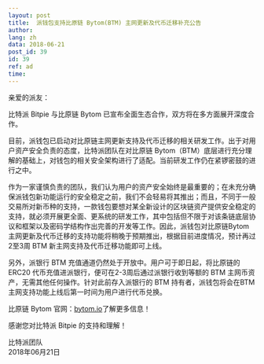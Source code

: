 ```yaml
---
layout: post
title:  派钱包支持比原链 Bytom(BTM) 主网更新及代币迁移补充公告
author: 
lang: zh
data: 2018-06-21
post_id: 39
id: 39
ref: ad
time: 
---
```


亲爱的派友：

比特派 Bitpie 与比原链 Bytom 已宣布全面生态合作，双方将在多方面展开深度合作。

目前，派钱包已启动对比原链主网更新支持及代币迁移的相关研发工作。出于对用户资产安全负责的态度，比特派团队在对比原链 Bytom（BTM）底层进行充分理解的基础上，对钱包的相关安全架构进行了适配。当前研发工作仍在紧锣密鼓的进行之中。

作为一家谨慎负责的团队，我们认为用户的资产安全始终是最重要的；在未充分确保派钱包新功能运行的安全稳定之前，我们不会轻易将其推出；而且，不同于一般交易所对新币种的支持，一款钱包要想对某全新设计的区块链资产提供安全稳定的支持，就必须开展更全面、更系统的研发工作，其中包括但不限于对该条链底层协议和框架以及密码学结构作出完善的开发等工作。因此，派钱包对比原链Bytom主网更新及代币迁移的支持功能将稍晚于预期推出，根据目前进度情况，预计再过2至3周 BTM 新主网支持及代币迁移功能即可上线。

另外，派银行 BTM 充值通道仍然处于开放中。用户可于即日起，将比原链的 ERC20 代币充值进派银行，便可在2-3周后通过派银行收到等额的 BTM 主网币资产，无需其他任何操作。针对此前存入派银行的 BTM 持有者，派钱包将会在BTM主网支持功能上线后第一时间为用户进行代币兑换。

比原链 Bytom 官网：<a href="https://bytom.io/" target="_blank">bytom.io</a>了解更多信息！

感谢您对比特派 Bitpie 的支持和理解！

比特派团队<br/>
2018年06月21日


